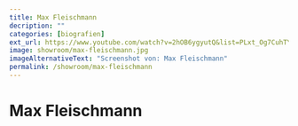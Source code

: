 ```yaml
---
title: Max Fleischmann
decription: ""
categories: [biografien]
ext_url: https://www.youtube.com/watch?v=2hOB6ygyutQ&list=PLxt_Og7CuhTYAPvq2aYLgvHPvZojaJh45&index=13
image: showroom/max-fleischmann.jpg
imageAlternativeText: "Screenshot von: Max Fleischmann"
permalink: /showroom/max-fleischmann
---
```


# Max Fleischmann
